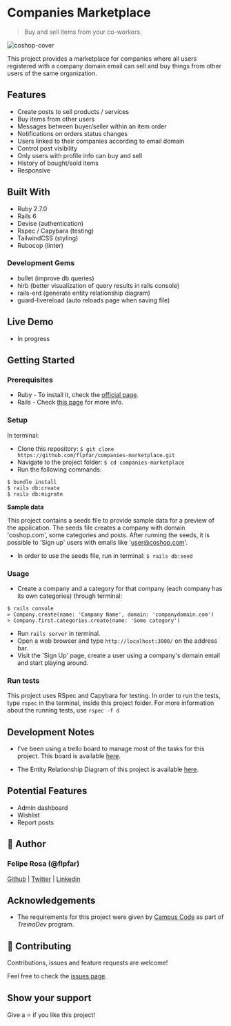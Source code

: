 # Companies Marketplace

> Buy and sell items from your co-workers.

![coshop-cover](https://user-images.githubusercontent.com/15898299/92945344-87f56980-f42b-11ea-98f5-32767a20ddfb.jpg)

This project provides a marketplace for companies where all users registered with a company domain email can sell and buy things from other users of the same organization.

## Features

- Create posts to sell products / services
- Buy items from other users
- Messages between buyer/seller within an item order
- Notifications on orders status changes
- Users linked to their companies according to email domain
- Control post visibility
- Only users with profile info can buy and sell
- History of bought/sold items
- Responsive

## Built With

- Ruby 2.7.0
- Rails 6
- Devise (authentication)
- Rspec / Capybara (testing)
- TailwindCSS (styling)
- Rubocop (linter)

### Development Gems

  - bullet (improve db queries)
  - hirb (better visualization of query results in rails console)
  - rails-erd (generate entity relationship diagram)
  - guard-livereload (auto reloads page when saving file)

## Live Demo

- In progress

## Getting Started

### Prerequisites

- Ruby - To install it, check the [official page](https://www.ruby-lang.org/en/documentation/installation/).
- Rails - Check [this page](https://www.theodinproject.com/courses/ruby-on-rails/lessons/your-first-rails-application-ruby-on-rails) for more info.

### Setup

In terminal:
- Clone this repository: `$ git clone https://github.com/flpfar/companies-marketplace.git `
- Navigate to the project folder: `$ cd companies-marketplace `
- Run the following commands:
```
$ bundle install
$ rails db:create
$ rails db:migrate
```

**Sample data**

This project contains a seeds file to provide sample data for a preview of the application. The seeds file creates a company with domain 'coshop.com', some categories and posts. After running the seeds, it is possible to 'Sign up' users with emails like 'user@coshop.com'.

- In order to use the seeds file, run in terminal: `$ rails db:seed `

### Usage

- Create a company and a category for that company (each company has its own categories) through terminal: 
```
$ rails console
> Company.create(name: 'Company Name', domain: 'companydomain.com')
> Company.first.categories.create(name: 'Some category')
```

- Run `rails server` in terminal.
- Open a web browser and type ` http://localhost:3000/ ` on the address bar.
- Visit the 'Sign Up' page, create a user using a company's domain email and start playing around.

### Run tests

This project uses RSpec and Capybara for testing. In order to run the tests, type `rspec` in the terminal, inside this project folder. For more information about the running tests, use `rspec -f d`

## Development Notes

- I've been using a trello board to manage most of the tasks for this project. This board is available [here](https://trello.com/b/qaJ3KPx4/treinadev-marketplace).

- The Entity Relationship Diagram of this project is available [here](erd.pdf).

## Potential Features

- Admin dashboard
- Wishlist
- Report posts

## 👤 Author

### Felipe Rosa (@flpfar)

[Github](https://github.com/flpfar) | [Twitter](https://twitter.com/flpfar) | [Linkedin](https://www.linkedin.com/in/felipe-augusto-rosa)

## Acknowledgements

- The requirements for this project were given by [Campus Code](https://www.campuscode.com.br/) as part of *TreinaDev* program.

## 🤝 Contributing

Contributions, issues and feature requests are welcome!

Feel free to check the [issues page](https://github.com/flpfar/world-data/issues).


## Show your support

Give a ⭐️ if you like this project!